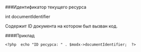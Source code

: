 ###Идентификатор текущего ресурса

int documentIdentifier

Содержит ID документа на котором был вызван код.

####Приклад

    <?php  echo "ID ресурса: " . $modx->documentIdentifier;  ?>